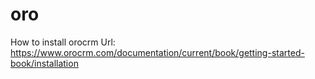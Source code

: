 # oro
How to install orocrm
Url: https://www.orocrm.com/documentation/current/book/getting-started-book/installation
